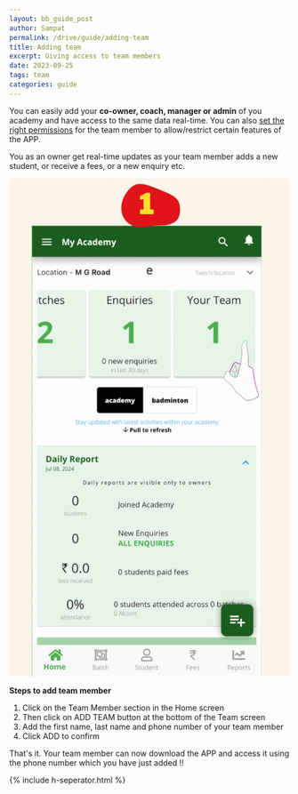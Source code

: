 ```yaml
---
layout: bb_guide_post
author: Sampat
permalink: /drive/guide/adding-team
title: Adding team
excerpt: Giving access to team members
date: 2023-09-25
tags: team
categories: guide
---
```


You can easily add your **co-owner, coach, manager or admin** of you academy and have access to the same data real-time. 
You can also [set the right permissions](/drive/guide/team-permissions) for the team member to allow/restrict certain features of the APP. 


You as an owner get real-time updates as your team member adds a new student, or receive a fees, or a new enquiry etc. 

![Steps to add a team member](/assets/img/guide/adding-team.gif)

**Steps to add team member**

 1. Click on the Team Member section in the Home screen
 2. Then click on ADD TEAM button at the bottom of the Team screen
 3. Add the first name, last name and phone number of your team member
 4. Click ADD to confirm

 

That's it. Your team member can now download the APP and access it using the phone number which you have just added !!

{% include h-seperator.html %}
